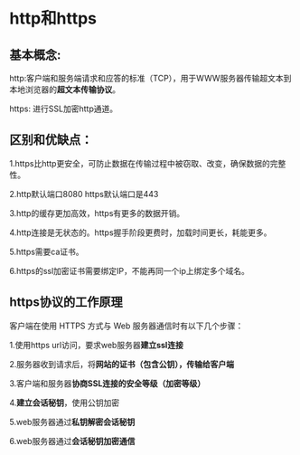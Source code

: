 # http和https

## 基本概念:

http:客户端和服务端请求和应答的标准（TCP），用于WWW服务器传输超文本到本地浏览器的**超文本传输协议**。

https: 进行SSL加密http通道。

## 区别和优缺点：

1.https比http更安全，可防止数据在传输过程中被窃取、改变，确保数据的完整性。

2.http默认端口8080 https默认端口是443

3.http的缓存更加高效，https有更多的数据开销。

4.http连接是无状态的。https握手阶段更费时，加载时间更长，耗能更多。

5.https需要ca证书。

6.https的ssl加密证书需要绑定IP，不能再同一个ip上绑定多个域名。

## https协议的工作原理

客户端在使用 HTTPS 方式与 Web 服务器通信时有以下几个步骤：

1.使用https url访问，要求web服务器**建立ssl连接**

2.服务器收到请求后，将**网站的证书（包含公钥），传输给客户端**

3.客户端和服务器**协商SSL连接的安全等级（加密等级）**

4.**建立会话秘钥**，使用公钥加密

5.web服务器通过**私钥解密会话秘钥**

6.web服务器通过**会话秘钥加密通信**


